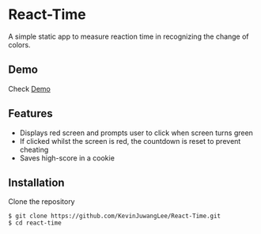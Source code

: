 # React-Time
A simple static app to measure reaction time in recognizing the change of colors.

## Demo
Check [Demo](https://react-time.glitch.me/)

## Features
* Displays red screen and prompts user to click when screen turns green
* If clicked whilst the screen is red, the countdown is reset to prevent cheating
* Saves high-score in a cookie

## Installation
Clone the repository
```
$ git clone https://github.com/KevinJuwangLee/React-Time.git
$ cd react-time
```